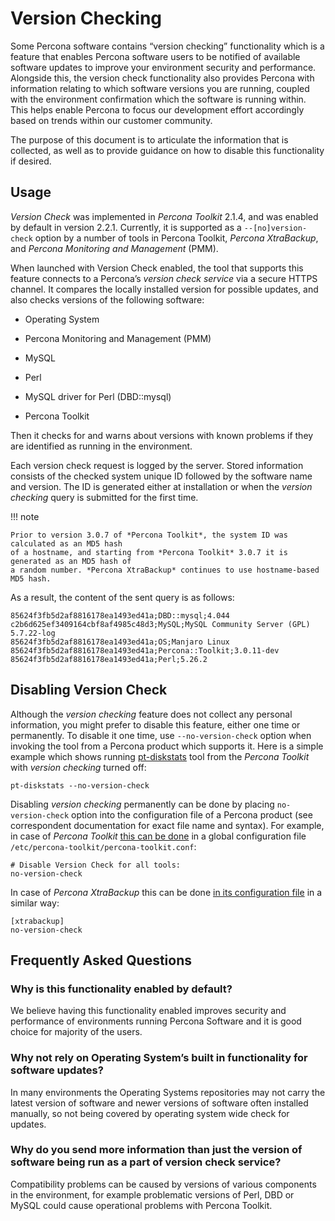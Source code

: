 # Version Checking

Some Percona software contains “version checking” functionality which is a
feature that enables Percona software users to be notified of available software
updates to improve your environment security and performance. Alongside this,
the version check functionality also provides Percona with information relating
to which software versions you are running, coupled with the environment
confirmation which the software is running within. This helps enable Percona to
focus our development effort accordingly based on trends within our customer
community.

The purpose of this document is to articulate the information that is collected,
as well as to provide guidance on how to disable this functionality if desired.

## Usage

*Version Check* was implemented in *Percona Toolkit* 2.1.4, and was enabled by default in
version 2.2.1. Currently, it is supported as a `--[no]version-check` option
by a number of tools in Percona Toolkit, *Percona XtraBackup*, and *Percona Monitoring and Management* (PMM).

When launched with Version Check enabled, the tool that supports this feature
connects to a Percona’s *version check service* via a secure HTTPS channel. It
compares the locally installed version for possible updates, and also checks
versions of the following software:


* Operating System


* Percona Monitoring and Management (PMM)


* MySQL


* Perl


* MySQL driver for Perl (DBD::mysql)


* Percona Toolkit

Then it checks for and warns about versions with known problems if they are
identified as running in the environment.

Each version check request is logged by the server. Stored information consists
of the checked system unique ID followed by the software name and version.  The
ID is generated either at installation or when the *version checking* query is
submitted for the first time.

!!! note
 
    Prior to version 3.0.7 of *Percona Toolkit*, the system ID was calculated as an MD5 hash
    of a hostname, and starting from *Percona Toolkit* 3.0.7 it is generated as an MD5 hash of
    a random number. *Percona XtraBackup* continues to use hostname-based MD5 hash.

As a result, the content of the sent query is as follows:

```text
85624f3fb5d2af8816178ea1493ed41a;DBD::mysql;4.044
c2b6d625ef3409164cbf8af4985c48d3;MySQL;MySQL Community Server (GPL) 5.7.22-log
85624f3fb5d2af8816178ea1493ed41a;OS;Manjaro Linux
85624f3fb5d2af8816178ea1493ed41a;Percona::Toolkit;3.0.11-dev
85624f3fb5d2af8816178ea1493ed41a;Perl;5.26.2
```

## Disabling Version Check

Although the *version checking* feature does not collect any personal information,
you might prefer to disable this feature, either one time or permanently.  To
disable it one time, use `--no-version-check` option when invoking the tool
from a Percona product which supports it. Here is a simple example which shows
running [pt-diskstats](https://www.percona.com/doc/percona-toolkit/LATEST/pt-diskstats.html) tool
from the *Percona Toolkit* with *version checking* turned off:

```shell
pt-diskstats --no-version-check
```

Disabling *version checking* permanently can be done by placing
`no-version-check` option into the configuration file of a Percona product
(see correspondent documentation for exact file name and syntax). For example,
in case of *Percona Toolkit* [this can be done](https://www.percona.com/doc/percona-toolkit/LATEST/configuration_files.html)
in a global configuration file `/etc/percona-toolkit/percona-toolkit.conf`:

```text
# Disable Version Check for all tools:
no-version-check
```

In case of *Percona XtraBackup* this can be done [in its configuration file](https://docs.percona.com/percona-xtrabackup/8.0/using_xtrabackup/configuring.html)
in a similar way:

```text
[xtrabackup]
no-version-check
```

## Frequently Asked Questions

### Why is this functionality enabled by default?

We believe having this functionality enabled improves security and performance
of environments running Percona Software and it is good choice for majority of
the users.

### Why not rely on Operating System’s built in functionality for software updates?

In many environments the Operating Systems repositories may not carry the latest
version of software and newer versions of software often installed manually, so
not being covered by operating system wide check for updates.

### Why do you send more information than just the version of software being run as a part of version check service?

Compatibility problems can be caused by versions of various components in the
environment, for example problematic versions of Perl, DBD or MySQL could cause
operational problems with Percona Toolkit.


